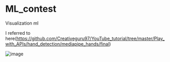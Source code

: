 # ML_contest
Visualization ml

I referred to here(https://github.com/Creativeguru97/YouTube_tutorial/tree/master/Play_with_APIs/hand_detection/mediapipe_hands/final)

![image](https://user-images.githubusercontent.com/54261116/137588253-f9acfbca-50fe-4a3e-9425-d81608e39db0.png)
